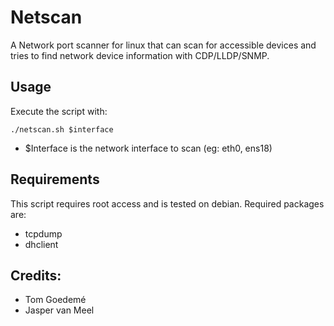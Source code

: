 # Netscan

A Network port scanner for linux that can scan for accessible devices and tries to find network device information with CDP/LLDP/SNMP.

## Usage

Execute the script with:

    ./netscan.sh $interface

- $Interface is the network interface to scan (eg: eth0, ens18)

## Requirements

This script requires root access and is tested on debian.
Required packages are:

- tcpdump
- dhclient

## Credits:

- Tom Goedemé
- Jasper van Meel
